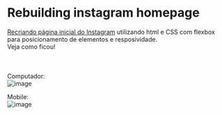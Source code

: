 # Rebuilding instagram homepage
[Recriando página inicial do Instagram](https://github.com/DheniMoura/Rebuilding-instagram-homepage/blob/main/index.html) utilizando html e CSS com flexbox para posicionamento de elementos e resposividade.<br>
Veja como ficou!<br>
<br>
<br><br>
Computador:<br>
![image](https://user-images.githubusercontent.com/91914066/218274597-f1bf449c-4b49-4f75-be5d-a45c1339ce85.png)<br>

Mobile:<br>
![image](https://user-images.githubusercontent.com/91914066/218274617-d3396f02-1261-4f0a-a9bb-8405ca8e1764.png)
